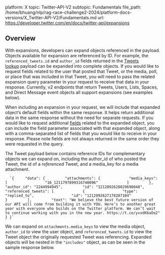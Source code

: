 platform: X
topic: Twitter-API-V2
subtopic: Fundamentals
file_path: /home/bhuang/nlp/rag-race-challenge2-2024/platform-docs-versions/X_Twitter-API-V2/Fundamentals.md
url: https://developer.twitter.com/en/docs/twitter-api/expansions


## Overview

With expansions, developers can expand objects referenced in the payload. Objects available for expansion are referenced by ID. For example, the `referenced_tweets.id` and `author_id` fields returned in the [Tweets lookup](https://developer.twitter.com/en/docs/twitter-api/tweets/lookup/introduction.html) payload can be expanded into complete objects. If you would like to request fields related to the user that posted that Tweet, or the media, poll, or place that was included in that Tweet, you will need to pass the related expansion query parameter in your request to receive that data in your response. Currently, v2 endpoints that return Tweets, Users, Lists, Spaces, and Direct Message event objects all support expansions (see examples below). 

When including an expansion in your request, we will include that expanded object’s default fields within the same response. It helps return additional data in the same response without the need for separate requests. If you would like to request additional [fields](https://developer.twitter.com/en/docs/twitter-api/fields.html) related to the expanded object, you can include the field parameter associated with that expanded object, along with a comma-separated list of fields that you would like to receive in your response. Please note fields are not always returned in the same order they were requested in the query.

The Tweet payload below contains reference IDs for complementary objects we can expand on, including the author\_id of who posted the Tweet, the id of a _referenced_ Tweet, and a media\_key for a media attachment. 

      `{     "data": {         "attachments": {             "media_keys": [                 "16_1211797899316740096"             ]         },         "author_id": "2244994945",         "id": "1212092628029698048",         "referenced_tweets": [             {                 "type": "replied_to",                 "id": "1212092627178287104"             }         ],         "text": "We believe the best future version of our API will come from building it with YOU. Here’s to another great year with everyone who builds on the Twitter platform. We can’t wait to continue working with you in the new year. https://t.co/yvxdK6aOo2"     } }`
    

We can expand on `attachments.media_keys` to view the media object, `author_id` to view the user object, and `referenced_tweets.id` to view the Tweet object the originally requested Tweet was referencing. Expanded objects will be nested in the `"includes"` object, as can be seen in the sample response below.